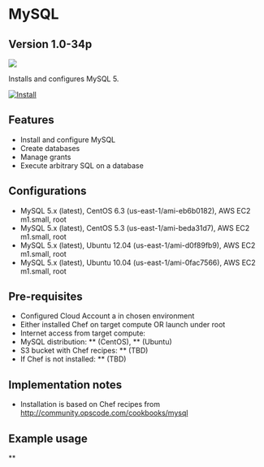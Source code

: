 MySQL
=====

Version 1.0-34p
-------------

![](http://www.mysql.com/common/logos/logo-mysql-110x57.png)

Installs and configures MySQL 5.

[![Install](https://raw.github.com/qubell-bazaar/component-skeleton/master/img/install.png)](https://express.qubell.com/applications/upload?metadataUrl=https://raw.github.com/qubell-bazaar/component-mysql/1.0-33p/meta.yml)

Features
--------

 - Install and configure MySQL
 - Create databases
 - Manage grants
 - Execute arbitrary SQL on a database

Configurations
--------------
 - MySQL 5.x (latest), CentOS 6.3 (us-east-1/ami-eb6b0182), AWS EC2 m1.small, root
 - MySQL 5.x (latest), CentOS 5.3 (us-east-1/ami-beda31d7), AWS EC2 m1.small, root
 - MySQL 5.x (latest), Ubuntu 12.04 (us-east-1/ami-d0f89fb9), AWS EC2 m1.small, root
 - MySQL 5.x (latest), Ubuntu 10.04 (us-east-1/ami-0fac7566), AWS EC2 m1.small, root

Pre-requisites
--------------
 - Configured Cloud Account a in chosen environment
 - Either installed Chef on target compute OR launch under root
 - Internet access from target compute:
  - MySQL distribution: ** (CentOS), ** (Ubuntu)
  - S3 bucket with Chef recipes: ** (TBD)
  - If Chef is not installed: ** (TBD)

Implementation notes
--------------------
 - Installation is based on Chef recipes from http://community.opscode.com/cookbooks/mysql

Example usage
-------------
**
